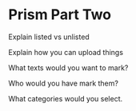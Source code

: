 # Prism Part Two

Explain listed vs unlisted

Explain how you can upload things

What texts would you want to mark?

Who would you have mark them?

What categories would you select.